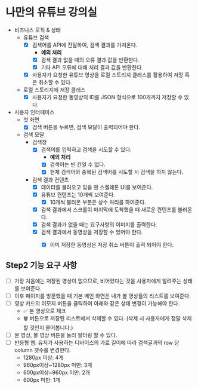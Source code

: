 # 나만의 유튜브 강의실
- 비즈니스 로직 & 상태
  - 유튜브 검색
    - [x] 검색어를 API에 전달하여, 검색 결과를 가져온다.
      - **예외 처리**
      - [x] 검색 결과 없을 때의 오류 결과 값을 반환한다.
      - [x] 기타 API 오류에 대해 처리 결과 값을 반환한다.
    - [x] 사용자가 요청한 유튜브 영상을 로컬 스토리지 클래스를 활용하여 저장 혹은 취소할 수 있다. 
  - 로컬 스토리지에 저장 클래스
    - [x] 사용자가 요청한 동영상의 ID를 JSON 형식으로 100개까지 저장할 수 있다.
- 사용자 인터페이스
  - 첫 화면
    - [x] 검색 버튼을 누르면, 검색 모달이 출력되어야 한다.
  - 검색 모달
    - 검색창
      - [x] 검색어를 입력하고 검색을 시도할 수 있다.
        - **예외 처리**
        - [x] 검색어는 빈 칸일 수 없다.
        - [x] 현재 검색어와 중복된 검색어를 시도할 시 검색을 하지 않는다.

    - 검색 결과 컨텐츠
      - [x] 데이터를 불러오고 있을 땐 스켈레톤 UI를 보여준다.
      - [x] 유튜브 컨텐츠는 10개씩 보여준다.
        - [x] 10개씩 불러온 부분은 상수 처리를 하여준다.
      - [x] 검색 결과에서 스크롤이 마지막에 도착했을 때 새로운 컨텐츠를 불러온다.
      - [x] 검색 결과가 없을 때는 요구사항의 이미지를 출력한다.
      - [x] 검색 결과에서 동영상을 저장할 수 있어야 한다.
        - [x] 이미 저장한 동영상은 저장 취소 버튼이 출력 되어야 한다.



## Step2 기능 요구 사항
- [ ] 가장 처음에는 저장된 영상이 없으므로, 비어있다는 것을 사용자에게 알려주는 상태를 보여준다.
- [ ] 이후 페이지를 방문했을 때 기본 메인 화면은 내가 볼 영상들의 리스트를 보여준다.
- [ ] 영상 카드의 이모지 버튼을 클릭하여 아래와 같은 상태 변경이 가능해야 한다.
  - ✅ 본 영상으로 체크
  - 🗑️ 버튼으로 저장된 리스트에서 삭제할 수 있다. (삭제 시 사용자에게 정말 삭제할 것인지 물어봅니다.)
- [ ] 본 영상, 볼 영상 버튼을 눌러 필터링 할 수 있다.
- [ ] 반응형 웹: 유저가 사용하는 디바이스의 가로 길이에 따라 검색결과의 row 당 column 갯수를 변경한다.
    - 1280px 이상: 4개
    - 960px이상~1280px 미만: 3개
    - 600px이상~960px 미만: 2개
    - 600px 미만: 1개